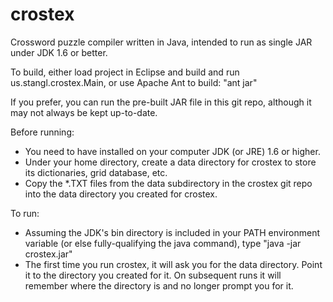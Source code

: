 crostex
=======

Crossword puzzle compiler written in Java, intended to run as single JAR under JDK 1.6 or better.

To build, either load project in Eclipse and build and run us.stangl.crostex.Main, or use Apache Ant to build: "ant jar"

If you prefer, you can run the pre-built JAR file in this git repo, although it may not always be kept up-to-date.

Before running:

* You need to have installed on your computer JDK (or JRE) 1.6 or higher.
* Under your home directory, create a data directory for crostex to store its dictionaries, grid database, etc.
* Copy the *.TXT files from the data subdirectory in the crostex git repo into the data directory you created for crostex.

To run:
* Assuming the JDK's bin directory is included in your PATH environment variable (or else fully-qualifying the java command), type "java -jar crostex.jar"
* The first time you run crostex, it will ask you for the data directory. Point it to the directory you created for it. On subsequent runs it will remember where the directory is and no longer prompt you for it.
